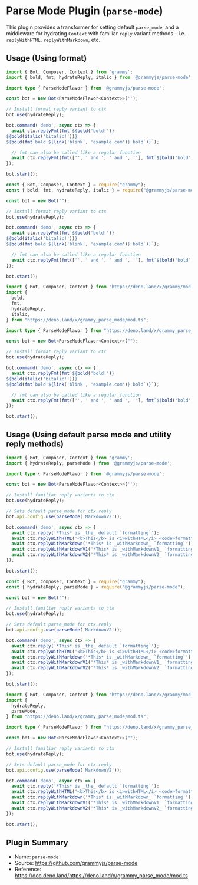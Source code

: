 # Parse Mode Plugin (`parse-mode`)

This plugin provides a transformer for setting default `parse_mode`, and a middleware for hydrating `Context` with familiar `reply` variant methods - i.e. `replyWithHTML`, `replyWithMarkdown`, etc.

## Usage (Using format)

<CodeGroup>
  <CodeGroupItem title="TypeScript" active>

```ts
import { Bot, Composer, Context } from 'grammy';
import { bold, fmt, hydrateReply, italic } from '@grammyjs/parse-mode';

import type { ParseModeFlavor } from '@grammyjs/parse-mode';

const bot = new Bot<ParseModeFlavor<Context>>('');

// Install format reply variant to ctx
bot.use(hydrateReply);

bot.command('demo', async ctx => {
  await ctx.replyFmt(fmt`${bold('bold!')}
${bold(italic('bitalic!'))}
${bold(fmt`bold ${link('blink', 'example.com')} bold`)}`);

  // fmt can also be called like a regular function
  await ctx.replyFmt(fmt(['', ' and ', ' and ', ''], fmt`${bold('bold')}`, fmt`${bold(italic('bitalic'))}`, fmt`${italic('italic')}`));
});

bot.start();
```

</CodeGroupItem>
 <CodeGroupItem title="JavaScript">

```js
const { Bot, Composer, Context } = require("grammy");
const { bold, fmt, hydrateReply, italic } = require("@grammyjs/parse-mode");

const bot = new Bot("");

// Install format reply variant to ctx
bot.use(hydrateReply);

bot.command('demo', async ctx => {
  await ctx.replyFmt(fmt`${bold('bold!')}
${bold(italic('bitalic!'))}
${bold(fmt`bold ${link('blink', 'example.com')} bold`)}`);

  // fmt can also be called like a regular function
  await ctx.replyFmt(fmt(['', ' and ', ' and ', ''], fmt`${bold('bold')}`, fmt`${bold(italic('bitalic'))}`, fmt`${italic('italic')}`));
});

bot.start();
```

</CodeGroupItem>
 <CodeGroupItem title="Deno">

```ts
import { Bot, Composer, Context } from "https://deno.land/x/grammy/mod.ts";
import {
  bold,
  fmt,
  hydrateReply,
  italic,
} from "https://deno.land/x/grammy_parse_mode/mod.ts";

import type { ParseModeFlavor } from "https://deno.land/x/grammy_parse_mode/mod.ts";

const bot = new Bot<ParseModeFlavor<Context>>("");

// Install format reply variant to ctx
bot.use(hydrateReply);

bot.command('demo', async ctx => {
  await ctx.replyFmt(fmt`${bold('bold!')}
${bold(italic('bitalic!'))}
${bold(fmt`bold ${link('blink', 'example.com')} bold`)}`);

  // fmt can also be called like a regular function
  await ctx.replyFmt(fmt(['', ' and ', ' and ', ''], fmt`${bold('bold')}`, fmt`${bold(italic('bitalic'))}`, fmt`${italic('italic')}`));
});

bot.start();
```

</CodeGroupItem>
</CodeGroup>

## Usage (Using default parse mode and utility reply methods)

<CodeGroup>
  <CodeGroupItem title="TypeScript" active>

```ts
import { Bot, Composer, Context } from 'grammy';
import { hydrateReply, parseMode } from '@grammyjs/parse-mode';

import type { ParseModeFlavor } from '@grammyjs/parse-mode';

const bot = new Bot<ParseModeFlavor<Context>>('');

// Install familiar reply variants to ctx
bot.use(hydrateReply);

// Sets default parse_mode for ctx.reply
bot.api.config.use(parseMode('MarkdownV2'));

bot.command('demo', async ctx => {
  await ctx.reply('*This* is _the_ default `formatting`');
  await ctx.replyWithHTML('<b>This</b> is <i>withHTML</i> <code>formatting</code>');
  await ctx.replyWithMarkdown('*This* is _withMarkdown_ `formatting`');
  await ctx.replyWithMarkdownV1('*This* is _withMarkdownV1_ `formatting`');
  await ctx.replyWithMarkdownV2('*This* is _withMarkdownV2_ `formatting`');
});

bot.start();
```

</CodeGroupItem>
 <CodeGroupItem title="JavaScript">

```js
const { Bot, Composer, Context } = require("grammy");
const { hydrateReply, parseMode } = require("@grammyjs/parse-mode");

const bot = new Bot("");

// Install familiar reply variants to ctx
bot.use(hydrateReply);

// Sets default parse_mode for ctx.reply
bot.api.config.use(parseMode('MarkdownV2'));

bot.command('demo', async ctx => {
  await ctx.reply('*This* is _the_ default `formatting`');
  await ctx.replyWithHTML('<b>This</b> is <i>withHTML</i> <code>formatting</code>');
  await ctx.replyWithMarkdown('*This* is _withMarkdown_ `formatting`');
  await ctx.replyWithMarkdownV1('*This* is _withMarkdownV1_ `formatting`');
  await ctx.replyWithMarkdownV2('*This* is _withMarkdownV2_ `formatting`');
});

bot.start();
```

</CodeGroupItem>
 <CodeGroupItem title="Deno">

```ts
import { Bot, Composer, Context } from "https://deno.land/x/grammy/mod.ts";
import {
  hydrateReply,
  parseMode,
} from "https://deno.land/x/grammy_parse_mode/mod.ts";

import type { ParseModeFlavor } from "https://deno.land/x/grammy_parse_mode/mod.ts";

const bot = new Bot<ParseModeFlavor<Context>>("");

// Install familiar reply variants to ctx
bot.use(hydrateReply);

// Sets default parse_mode for ctx.reply
bot.api.config.use(parseMode('MarkdownV2'));

bot.command('demo', async ctx => {
  await ctx.reply('*This* is _the_ default `formatting`');
  await ctx.replyWithHTML('<b>This</b> is <i>withHTML</i> <code>formatting</code>');
  await ctx.replyWithMarkdown('*This* is _withMarkdown_ `formatting`');
  await ctx.replyWithMarkdownV1('*This* is _withMarkdownV1_ `formatting`');
  await ctx.replyWithMarkdownV2('*This* is _withMarkdownV2_ `formatting`');
});

bot.start();
```

</CodeGroupItem>
</CodeGroup>

## Plugin Summary

- Name: `parse-mode`
- Source: <https://github.com/grammyjs/parse-mode>
- Reference: <https://doc.deno.land/https://deno.land/x/grammy_parse_mode/mod.ts>
